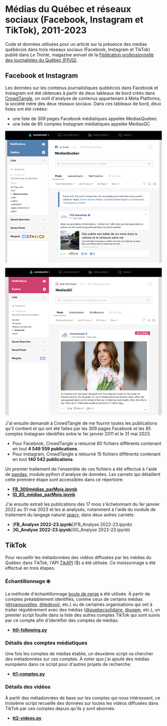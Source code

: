 # Médias du Québec et réseaux sociaux (Facebook, Instagram et TikTok), 2011-2023

Code et données utilisées pour un article sur la présence des médias québécois dans trois réseaux sociaux (Facebook, Instagram et TikTok) publié dans *Le Trente*, magazine annuel de la [Fédération professionnelle des journalistes du Québec (FPJQ)](https://www.fpjq.org/fr/).

## Facebook et Instagram

Les données sur les contenus journalistiques québécois dans Facebook et Instagram ont été obtenues à partir de deux tableaux de bord créés dans [CrowdTangle](https://www.crowdtangle.com/), un outil d'analyse de contenus appartenant à Meta Platforms, la société mère des deux réseaux sociaux. Dans ces tableaux de bord, deux listes ont été créées:
* une liste de 309 pages Facebook médiatiques appelée MediasQuebec
* une liste de 85 comptes Instagram médiatiques appelée MediasQC

![capture d'écran CrowdTangle de la liste Facebook](CT-Facebook.png)

![capture d'écran CrowdTangle de la liste Instagram](CT-Insta.png)

J'ai ensuite demandé à CrowdTangle de me fournir toutes les publications qu'il contient et qui ont été faites par les 309 pages Facebook et les 85 comptes Instagram identifiés entre le 1er janvier 2011 et le 31 mai 2023.

* Pour Facebook, CrowdTangle a retourné 60 fichiers différents contenant en tout **4&nbsp;549&nbsp;559 publications**.
* Pour Instagram, CrowdTangle a retourné 15 fichiers différents contenant en tout **140&nbsp;542 publications**.

Un premier traitement de l'ensemble de ces fichiers a été effectué à l'aide de [pandas](https://pandas.pydata.org/docs/), module python d'analyse de données. Les carnets qui détaillent cette première étape sont accessibles dans ce répertoire:
* [**FB_300médias_parMois.ipynb**](FB_300médias_parMois.ipynb)
* [**IG_85_médias_parMois.ipynb**](IG_85_médias_parMois.ipynb)

J'ai ensuite extrait les publications des 17 mois s'échelonnant du 1er janvier 2022 au 31 mai 2023 et les ai analysés, notamment à l'aide du module de traitement du langage naturel [spacy](https://spacy.io/), dans deux autres carnets:
* [**FB_Analyse 2022-23.ipynb**](FB_Analyse 2022-23.ipynb)
* [**IG_Analyse 2022-23.ipynb**](IG_Analyse 2022-23.ipynb)

## TikTok

Pour recueillir les métadonnées des vidéos diffusées par les médias du Québec dans TikTok, l'API [TikAPI](https://tikapi.io/) ($) a été utilisée. Ce moissonnage a été effectué en trois étapes.

### Échantillonnage ❄️

La méthode d'échantillonnage [boule de neige](https://fr.wikipedia.org/wiki/%C3%89chantillonnage_boule_de_neige) a été utilisée. À partir de comptes préalablement identifiés, comme ceux de certains médias ([@tvanouvelles](https://www.tiktok.com/@tvanouvelles), [@ledevoir](https://www.tiktok.com/@ledevoir), etc.) ou de certaines organisations qui ont à traiter régulièrement avec des médias ([@quebecsolidaire](https://www.tiktok.com/@quebecsolidaire), [@uqam](https://www.tiktok.com/@uqam), etc.), un premier script fouille dans la liste des autres comptes TikTok qui sont suivis par ce compte afin d'identifier des comptes de médias:
* [**tt0-following.py**](tt0-following.py)

### Détails des comptes médiatiques

Une fois les comptes de médias établie, un deuxième script va chercher des métadonnées sur ces comptes. À noter que j'ai ajouté des médias européens dans ce script pour d'autres projets de recherche:
* [**tt1-comptes.py**](tt1-comptes.py)

### Détails des vidéos

À partir des métadonnées de base sur les comptes qui nous intéressent, ce troisième script recueille des données sur toutes les vidéos diffusées dans TikTok par ces comptes depuis qu'ils y sont abonnés.
* [**tt2-videos.py**](tt2-videos.py)
